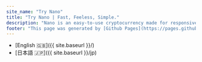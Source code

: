 ```yaml
---
site_name: "Try Nano"
title: "Try Nano | Fast, Feeless, Simple."
description: "Nano is an easy-to-use cryptocurrency made for responsive peer to peer transactions. Anyone can send Nano to anyone else securely and instantly with absolutely no fees. Try it now in less than 5 minutes."
footer: "This page was generated by [Github Pages](https://pages.github.com). This site is not affiliated with [nano.org](https://nano.org)."
---
```

* [English 🇬🇧]({{ site.baseurl }}/)
* [日本語 🇯🇵]({{ site.baseurl }}/jp)